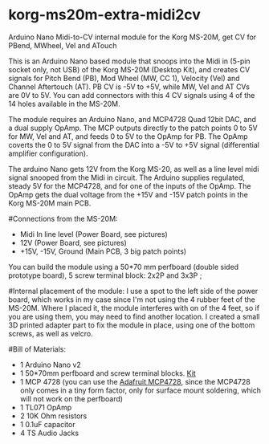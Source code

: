 # korg-ms20m-extra-midi2cv
Arduino Nano Midi-to-CV internal module for the Korg MS-20M, get CV for PBend, MWheel, Vel and ATouch

This is an Arduino Nano based module that snoops into the Midi in (5-pin socket only, not USB) of the Korg MS-20M (Desktop Kit), and creates CV signals for Pitch Bend (PB), Mod Wheel (MW, CC 1), Velocity (Vel) and Channel Aftertouch (AT). PB CV is -5V to +5V, while MW, Vel and AT CVs are 0V to 5V. You can add connectors with this 4 CV signals using 4 of the 14 holes available in the MS-20M.

The module requires an Arduino Nano, and MCP4728 Quad 12bit DAC, and a dual supply OpAmp. The MCP outputs directly to the patch points 0 to 5V for MW, Vel and AT, and feeds 0 to 5V to the OpAmp for PB. The OpAmp coverts the 0 to 5V signal from the DAC into a -5V to +5V signal (differential amplifier configuration).

The arduino Nano gets 12V from the Korg MS-20, as well as a line level midi signal snooped from the Midi in circuit. The Arduino supplies regulated, steady 5V for the MCP4728, and for one of the inputs of the OpAmp. The OpAmp gets the dual voltage from the +15V and -15V patch points in the Korg MS-20M main PCB.

#Connections from the MS-20M:
* Midi In line level (Power Board, see pictures)
* 12V (Power Board, see pictures)
* +15V, -15V, Ground (Main PCB, 3 big patch points)

You can build the module using a 50*70 mm perfboard (double sided prototype board), 5 screw terminal block: 2x2P and 3x3P ;

#Internal placement of the module:
I use a spot to the left side of the power board, which works in my case since I'm not using the 4 rubber feet of the MS-20M. Where I placed it, the module interferes with on of the 4 feet, so if you are using them, you may need to find another location. I created a small 3D printed adapter part to fix the module in place, using one of the bottom screws, as well as velcro. 

#Bill of Materials:
* 1 Arduino Nano v2
* 1 50*70mm perfboard and screw terminal blocks. [Kit](https://www.ebay.com/itm/266349684113?mkcid=16&mkevt=1&mkrid=711-127632-2357-0&ssspo=Y32Ir_LeSfK&sssrc=2047675&ssuid=X02keB-tSR2&widget_ver=artemis&media=COPY)
* 1 MCP 4728 (you can use the [Adafruit MCP4728](https://www.adafruit.com/product/4470), since the MCP4728 only comes in a tiny form factor, only for surface mount soldering, which will not work on the perfboard) 
* 1 TL071 OpAmp
* 2 10K Ohm resistors
* 1 0.1uF capacitor
* 4 TS Audio Jacks



